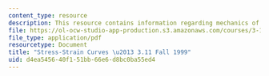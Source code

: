 ```yaml
---
content_type: resource
description: This resource contains information regarding mechanics of materials.
file: https://ol-ocw-studio-app-production.s3.amazonaws.com/courses/3-11-mechanics-of-materials-fall-1999/d4ea545640f151bb66e6d8bc0ba55ed4_MIT3_11F99_ss.pdf
file_type: application/pdf
resourcetype: Document
title: "Stress-Strain Curves \u2013 3.11 Fall 1999"
uid: d4ea5456-40f1-51bb-66e6-d8bc0ba55ed4
---
```

